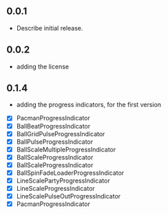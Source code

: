 ## 0.0.1

- Describe initial release.

## 0.0.2

- adding the license

## 0.1.4

- adding the progress indicators, for the first version
- [x] PacmanProgressIndicator
- [x] BallBeatProgressIndicator
- [x] BallGridPulseProgressIndicator
- [x] BallPulseProgressIndicator
- [x] BallScaleMultipleProgressIndicator
- [x] BallScaleProgressIndicator
- [x] BallScaleProgressIndicator
- [x] BallSpinFadeLoaderProgressIndicator
- [x] LineScalePartyProgressIndicator
- [x] LineScaleProgressIndicator
- [x] LineScalePulseOutProgressIndicator
- [x] PacmanProgressIndicator
